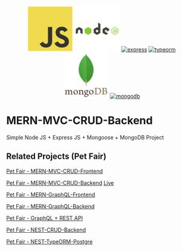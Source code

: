 <p align="center">
  <a href="https://developer.mozilla.org/en-US/docs/Web/JavaScript" target="_blank" rel="noreferrer"> <img src="https://raw.githubusercontent.com/devicons/devicon/master/icons/javascript/javascript-original.svg" alt="javascript" width="120" height="120"/></a>
  <a href="https://nodejs.org" target="_blank" rel="noreferrer"><img src="https://raw.githubusercontent.com/devicons/devicon/master/icons/nodejs/nodejs-original-wordmark.svg" alt="nodejs" width="120" height="120"/></a>
  <a href="https://expressjs.com" target="_blank" rel="noreferrer"><img src="https://api.iconify.design/skill-icons/expressjs-dark.svg?color=%23232793" alt="express" width="120" height="120"/></a>
  <a href="https://typeorm.io/" target="_blank" rel="noreferrer"><img src="https://mongoosejs.com/docs/images/favicon/apple-icon-120x120.png" alt="typeorm" width="120" height="120"/></a>
  <a href="https://www.mongodb.com/" target="_blank" rel="noreferrer"><img src="https://raw.githubusercontent.com/devicons/devicon/master/icons/mongodb/mongodb-original-wordmark.svg" alt="mongodb" width="120" height="120"/></a>
  <a href="https://github.com/rahathossenmanik/graphql-and-rest-api" target="_blank" rel="noreferrer"><img src="https://api.iconify.design/dashicons/rest-api.svg?color=%23232793" alt="mongodb" width="120" height="120" /></a>
</p>

# MERN-MVC-CRUD-Backend

Simple Node JS + Express JS + Mongoose + MongoDB Project

## Related Projects (Pet Fair)

[Pet Fair - MERN-MVC-CRUD-Frontend](https://github.com/rahathossenmanik/1.cat-fair-mern-mvc-crud-frontend)

[Pet Fair - MERN-MVC-CRUD-Backend](https://github.com/rahathossenmanik/2.cat-fair-mern-mvc-crud-backend)
[Live](https://w58tnx-6543.csb.app/api)

[Pet Fair - MERN-GraphQL-Frontend](https://github.com/rahathossenmanik/3.cat-fair-graphql-react-query-request)

[Pet Fair - MERN-GraphQL-Backend](https://github.com/rahathossenmanik/4.cat-fair-mern-graphql-backend)

[Pet Fair - GraphQL + REST API](https://github.com/rahathossenmanik/5.cat-fair-graphql-and-rest-api)

[Pet Fair - NEST-CRUD-Backend](https://github.com/rahathossenmanik/6.cat-fair-nest-mongo-crud)

[Pet Fair - NEST-TypeORM-Postgre](https://github.com/rahathossenmanik/7.cat-fair-nest-typeorm-postgre)
